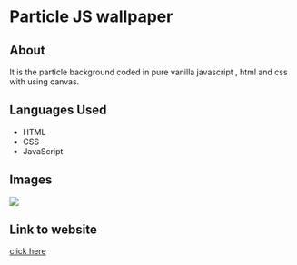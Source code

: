 <h1>Particle JS wallpaper</h1>
<h2>About</h2>
<p>It is the particle background coded in pure vanilla javascript , html and css with using canvas.</p>
<h2>Languages Used</h2>
<ul>
  <li>HTML</li>
  <li>CSS</li>
  <li>JavaScript</li>
</ul>
<h2>Images</h2>
<img src="./images/" />
<h2>Link to website</h2>
<a href="">click here</a>
